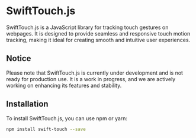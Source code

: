 # SwiftTouch.js

SwiftTouch.js is a JavaScript library for tracking touch gestures on webpages. It is designed to provide seamless and responsive touch motion tracking, making it ideal for creating smooth and intuitive user experiences.

## Notice

Please note that SwiftTouch.js is currently under development and is not ready for production use. It is a work in progress, and we are actively working on enhancing its features and stability.

## Installation

To install SwiftTouch.js, you can use npm or yarn:

```bash
npm install swift-touch --save
```
